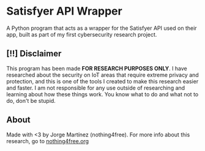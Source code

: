 # Satisfyer API Wrapper
A Python program that acts as a wrapper for the Satisfyer API used on their app, built as part of my first cybersecurity research project.<br>

## [!!] Disclaimer
This program has been made <b>FOR RESEARCH PURPOSES ONLY</b>. I have researched about the security on IoT areas that require extreme privacy and protection, and this is one of the tools I created to make this research easier and faster. I am not responsible for any use outside of researching and learning about how these things work. You know what to do and what not to do, don't be stupid.<br>

## About
Made with <3 by Jorge Martínez (nothing4free). For more info about this research, go to [nothing4free.org](https://nothing4free.org)

